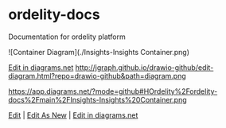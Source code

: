 # ordelity-docs
Documentation for ordelity platform

![Container Diagram](./Insights-Insights Container.png)

<a href="https://app.diagrams.net/#Hjgraph%2Fdrawio-github%2Fmaster%2Fdiagram.png" rel="nofollow">Edit in diagrams.net</a>
http://jgraph.github.io/drawio-github/edit-diagram.html?repo=drawio-github&path=diagram.png


https://app.diagrams.net/?mode=github#HOrdelity%2Fordelity-docs%2Fmain%2FInsights-Insights%20Container.png

<p><a href="http://jgraph.github.io/drawio-github/edit-diagram.html?repo=Ordelity%2Fordelity-docs&amp;path=Insights-Insights%20Container.png" rel="nofollow">Edit</a> | <a href="https://app.diagrams.net/#Uhttps%3A%2F%2Fraw.githubusercontent.com%2Fjgraph%2Fdrawio-github%2Fmaster%2Fdiagram.png" rel="nofollow">Edit As New</a> | <a href="https://app.diagrams.net/?mode=github#HOrdelity%2Fordelity-docs%2Fmain%2FInsights-Insights%20Container.png" rel="nofollow">Edit in diagrams.net</a></p>
